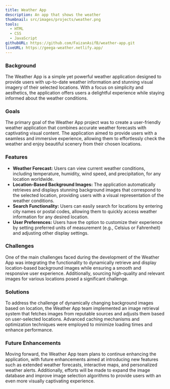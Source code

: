 ```yaml
---
title: Weather App
description: An app that shows the weather
thumbnail: src/images/projects/weather.png
tools:
  - HTML
  - CSS
  - JavaScript
githubURL: https://github.com/FaizanAsifB/weather-app.git
liveURL: https://geega-weather.netlify.app/
---
```


### Background

The Weather App is a simple yet powerful weather application designed to provide users with up-to-date weather information and stunning visual imagery of their selected locations. With a focus on simplicity and aesthetics, the application offers users a delightful experience while staying informed about the weather conditions.

### Goals

The primary goal of the Weather App project was to create a user-friendly weather application that combines accurate weather forecasts with captivating visual content. The application aimed to provide users with a seamless and immersive experience, allowing them to effortlessly check the weather and enjoy beautiful scenery from their chosen locations.

### Features

- **Weather Forecast:** Users can view current weather conditions, including temperature, humidity, wind speed, and precipitation, for any location worldwide.
- **Location-Based Background Images:** The application automatically retrieves and displays stunning background images that correspond to the selected location, providing users with a visual representation of the weather conditions.
- **Search Functionality:** Users can easily search for locations by entering city names or postal codes, allowing them to quickly access weather information for any desired location.
- **User Preferences:** Users have the option to customize their experience by setting preferred units of measurement (e.g., Celsius or Fahrenheit) and adjusting other display settings.

### Challenges

One of the main challenges faced during the development of the Weather App was integrating the functionality to dynamically retrieve and display location-based background images while ensuring a smooth and responsive user experience. Additionally, sourcing high-quality and relevant images for various locations posed a significant challenge.

### Solutions

To address the challenge of dynamically changing background images based on location, the Weather App team implemented an image retrieval system that fetches images from reputable sources and adjusts them based on user-selected locations. Advanced caching mechanisms and optimization techniques were employed to minimize loading times and enhance performance.

### Future Enhancements

Moving forward, the Weather App team plans to continue enhancing the application, with future enhancements aimed at introducing new features such as extended weather forecasts, interactive maps, and personalized weather alerts. Additionally, efforts will be made to expand the image database and improve image selection algorithms to provide users with an even more visually captivating experience.
